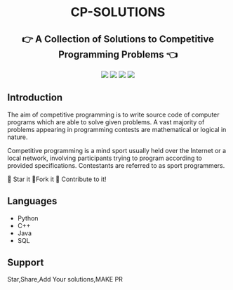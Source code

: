<h1 align="center">CP-SOLUTIONS</h1>
<h2 align="center">👉 A Collection of Solutions to Competitive Programming Problems 👈</h2>
<p align="center">
<img src="https://img.shields.io/badge/language-Python-blue?style=for-the-badge">
<img src="https://img.shields.io/badge/language-C++-blue?style=for-the-badge">
<img src="https://img.shields.io/badge/language-Java-blue?style=for-the-badge">
<img src="https://img.shields.io/badge/language-SQL-blue?style=for-the-badge">
 </p>
 
 ## Introduction
  The aim of competitive programming is to write source code of computer programs which are able to solve given problems. A vast majority of problems appearing in programming contests are mathematical or logical in nature.

Competitive programming is a mind sport usually held over the Internet or a local network, involving participants trying to program according to provided specifications. Contestants are referred to as sport programmers.

:star2: Star it 
:fork_and_knife:Fork it
:handshake: Contribute to it!


## Languages 
- Python
- C++
- Java
- SQL

## Support

Star,Share,Add Your solutions,MAKE PR 
